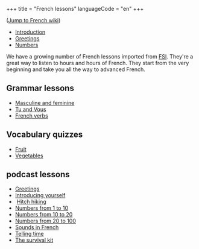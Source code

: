 +++
title = "French lessons"
languageCode = "en"
+++

([Jump to French wiki](/fr/Le%C3%A7ons))

  - [Introduction](/fr/Introduction)
  - [Greetings](/en/FrenchGreetings-WikiBabel)
  - [Numbers](/fr/Nombres)

We have a growing number of French lessons imported from
[FSI](/fr/FSI_French_lessons). They're a great way to listen to hours
and hours of French. They start from the very beginning and take you all
the way to advanced French.

## Grammar lessons

  - [Masculine and feminine](/fr/Masculine_and_feminine_in_French)
  - [Tu and Vous](/fr/Tu_and_vous_in_French)
  - [French verbs](/fr/French_verbs)

## Vocabulary quizzes

  - [Fruit](/fr/fruit)
  - [Vegetables](/fr/vegetables)

## podcast lessons

  - [Greetings](/fr/Greetings)
  - [Introducing yourself](/fr/Introducing_yourself)
  -  [Hitch hiking](/fr/Hitch_hiking)
  - [Numbers from 1 to 10](/fr/Numbers_-_1_to_10)
  - [Numbers from 10 to 20](/fr/Numbers_-_10_to_20)
  - [Numbers from 20 to 100](/fr/Numbers_-_20_to_100)
  - [Sounds in French](/fr/Sounds_in_French)
  - [Telling time](/fr/Telling_time)
  - [The survival kit](/fr/The_survival_kit)

